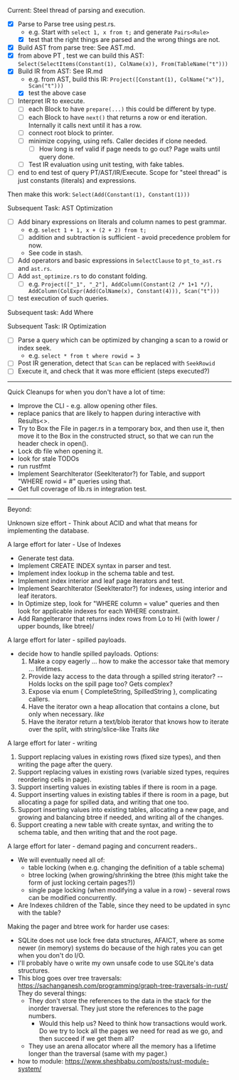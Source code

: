 Current: Steel thread of parsing and execution.
- [x] Parse to Parse tree using pest.rs.
  - e.g. Start with `select 1, x from t;` and generate `Pairs<Rule>`
  - [x] test that the right things are parsed and the wrong things are not.
- [x]  Build AST from parse tree: See AST.md.
  - [x] from above PT , test we can build this AST: `Select(SelectItems(Constant(1), ColName(x)), From(TableName("t")))`
-  [x] Build IR from AST: See IR.md
    - e.g. from AST, build this IR: `Project([Constant(1), ColName("x")], Scan("t")))`
    - [x] test the above case
-  [ ] Interpret IR to execute.
    - [ ] each Block to have `prepare(...)` this could be different by type.
    - [ ] each Block to have `next()` that returns a row or end iteration.  Internally it calls next until it has a row.
    - [ ] connect root block to printer.
    - [ ] minimize copying, using refs.  Caller decides if clone needed.
      - [ ] How long is ref valid if page needs to go out?  Page waits until query done.
    - [ ] Test IR evaluation using unit testing, with fake tables.
-  [ ] end to end test of query PT/AST/IR/Execute.
Scope for "steel thread" is just constants (literals) and expressions.

Then make this work: `Select(Add(Constant(1), Constant(1)))`

Subsequent Task: AST Optimization
- [ ] Add binary expressions on literals and column names to pest grammar.
  - e.g.  `select 1 + 1, x + (2 + 2) from t;`
  - [ ] addition and subtraction is sufficient - avoid precedence problem for now.
  - See code in stash.
- [ ] Add operators and basic expressions in `SelectClause` to `pt_to_ast.rs` and `ast.rs`.
- [ ] Add `ast_optimize.rs` to do constant folding.
  - [ ] e.g.  `Project(["_1", "_2"], AddColumn(Constant(2 /* 1+1 */), AddColumn(ColExpr(Add(ColName(x), Constant(4))), Scan("t")))`
- [ ] test execution of such queries.

Subsequent task: Add Where

Subsequent Task: IR Optimization
- [ ] Parse a query which can be optimized by changing a scan to a rowid or index seek.
  - e.g. `select * from t where rowid = 3`
- [ ] Post IR generation, detect that `Scan` can be replaced with  `SeekRowid`
- [ ] Execute it, and check that it was more efficient (steps executed?)

-----

Quick Cleanups for when you don't have a lot of time:
- Improve the CLI - e.g. allow opening other files.
- replace panics that are likely to happen during interactive with Results<>.
- Try to Box the File in pager.rs in a temporary box, and then use it, then move it to the Box in the constructed struct,
  so that we can run the header check in open().
- Lock db file when opening it.
- look for stale TODOs
- run rustfmt
- Implement SearchIterator (SeekIterator?) for Table, and support "WHERE rowid = #" queries using that.
- Get full coverage of lib.rs in integration test.


----

Beyond:

Unknown size effort - Think about ACID and what that means for implementing the database.

A large effort for later - Use of Indexes
- Generate test data.
- Implement CREATE INDEX syntax in parser and test.
- Implement index lookup in the schema table and test.
- Implement index interior and leaf page iterators and test.
- Implement SearchIterator (SeekIterator?) for indexes, using interior and leaf iterators.
- In Optimize step, look for  "WHERE column = value" queries and then look for applicable indexes for each WHERE constraint.
- Add RangeIteraror that returns index rows from Lo to Hi (with lower / upper bounds, like btree)/

A large effort for later - spilled payloads.
- decide how to handle spilled payloads.  Options:
    1. Make a copy eagerly ... how to make the accessor take that memory ... lifetimes.
    1. Provide lazy access to the data through a spilled string iterator?  -- Holds locks on the spill page too?  Gets complex?
    1. Expose via enum { CompleteString, SpilledString }, complicating callers.
    1. Have the iterator own a heap allocation that contains a clone, but only when necessary. *like*
    1. Have the iterator return a text/blob iterator that knows how to iterate over the split, with string/slice-like Traits *like*

A large effort for later - writing
1. Support replacing values in existing rows (fixed size types), and then writing the page after the query.
1. Support replacing values in existing rows (variable sized types, requires reordering cells in page).
1. Support inserting values in existing tables if there is room in a page.
1. Support inserting values in existing tables if there is room in a page, but allocating a page for spilled data, and writing that one too.
1. Support inserting values into existing tables, allocating a new page, and growing and balancing btree if needed, and writing all of the changes.
1. Support creating a new table with create syntax, and writing the to schema table, and then writing that and the root page.

A large effort for later - demand paging and concurrent readers..
- We will eventually need all of:
    - table locking (when e.g. changing the definition of a table schema)
    - btree locking (when growing/shrinking the btree (this might take the form of just locking certain pages?))
    - single page locking (when modifying a value in a row) - several rows can be modified concurrently.
- Are Indexes children of the Table, since they need to be updated in sync with the table?

Making the pager and btree work for harder use cases:
  - SQLite does not use lock free data structures, AFAICT, where as some newer (in memory) systems do because of the high
    rates you can get when you don't do I/O.
  - I'll probably have o write my own unsafe code to use SQLite's data structures.
  - This blog goes over tree traversals: https://sachanganesh.com/programming/graph-tree-traversals-in-rust/
    They do several things:
    - They don't store the references to the data in the stack for the inorder traversal.
      They just store the references to the page numbers.
      - Would this help us?  Need to think how transactions would work.  Do we try to lock all the pages we need for read as we go,
        and then succeed if we get them all?
    - They use an arena allocator where all the memory has a lifetime longer than the traversal (same with my pager.)
  - how to module: https://www.sheshbabu.com/posts/rust-module-system/

